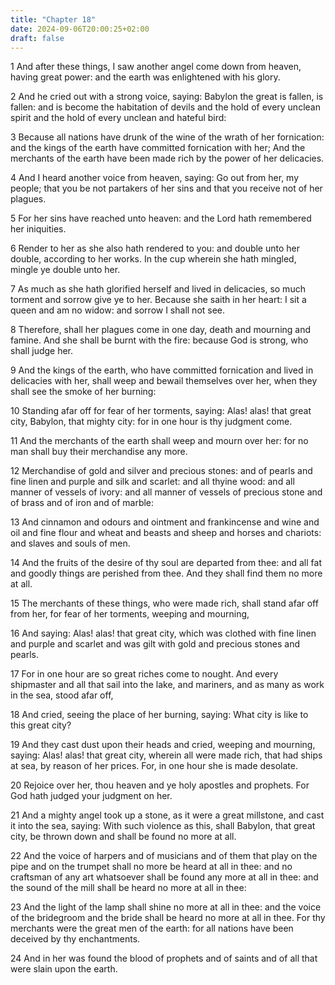 ```yaml
---
title: "Chapter 18"
date: 2024-09-06T20:00:25+02:00
draft: false
---
```



1 And after these things, I saw another angel come down from heaven, having great power: and the earth was enlightened with his glory.

2 And he cried out with a strong voice, saying: Babylon the great is fallen, is fallen: and is become the habitation of devils and the hold of every unclean spirit and the hold of every unclean and hateful bird:

3 Because all nations have drunk of the wine of the wrath of her fornication: and the kings of the earth have committed fornication with her; And the merchants of the earth have been made rich by the power of her delicacies.

4 And I heard another voice from heaven, saying: Go out from her, my people; that you be not partakers of her sins and that you receive not of her plagues.

5 For her sins have reached unto heaven: and the Lord hath remembered her iniquities.

6 Render to her as she also hath rendered to you: and double unto her double, according to her works. In the cup wherein she hath mingled, mingle ye double unto her.

7 As much as she hath glorified herself and lived in delicacies, so much torment and sorrow give ye to her. Because she saith in her heart: I sit a queen and am no widow: and sorrow I shall not see.

8 Therefore, shall her plagues come in one day, death and mourning and famine. And she shall be burnt with the fire: because God is strong, who shall judge her.

9 And the kings of the earth, who have committed fornication and lived in delicacies with her, shall weep and bewail themselves over her, when they shall see the smoke of her burning:

10 Standing afar off for fear of her torments, saying: Alas! alas! that great city, Babylon, that mighty city: for in one hour is thy judgment come.

11 And the merchants of the earth shall weep and mourn over her: for no man shall buy their merchandise any more.

12 Merchandise of gold and silver and precious stones: and of pearls and fine linen and purple and silk and scarlet: and all thyine wood: and all manner of vessels of ivory: and all manner of vessels of precious stone and of brass and of iron and of marble:

13 And cinnamon and odours and ointment and frankincense and wine and oil and fine flour and wheat and beasts and sheep and horses and chariots: and slaves and souls of men.

14 And the fruits of the desire of thy soul are departed from thee: and all fat and goodly things are perished from thee. And they shall find them no more at all.

15 The merchants of these things, who were made rich, shall stand afar off from her, for fear of her torments, weeping and mourning,

16 And saying: Alas! alas! that great city, which was clothed with fine linen and purple and scarlet and was gilt with gold and precious stones and pearls.

17 For in one hour are so great riches come to nought. And every shipmaster and all that sail into the lake, and mariners, and as many as work in the sea, stood afar off,

18 And cried, seeing the place of her burning, saying: What city is like to this great city?

19 And they cast dust upon their heads and cried, weeping and mourning, saying: Alas! alas! that great city, wherein all were made rich, that had ships at sea, by reason of her prices. For, in one hour she is made desolate.

20 Rejoice over her, thou heaven and ye holy apostles and prophets. For God hath judged your judgment on her.

21 And a mighty angel took up a stone, as it were a great millstone, and cast it into the sea, saying: With such violence as this, shall Babylon, that great city, be thrown down and shall be found no more at all.

22 And the voice of harpers and of musicians and of them that play on the pipe and on the trumpet shall no more be heard at all in thee: and no craftsman of any art whatsoever shall be found any more at all in thee: and the sound of the mill shall be heard no more at all in thee:

23 And the light of the lamp shall shine no more at all in thee: and the voice of the bridegroom and the bride shall be heard no more at all in thee. For thy merchants were the great men of the earth: for all nations have been deceived by thy enchantments.

24 And in her was found the blood of prophets and of saints and of all that were slain upon the earth.

